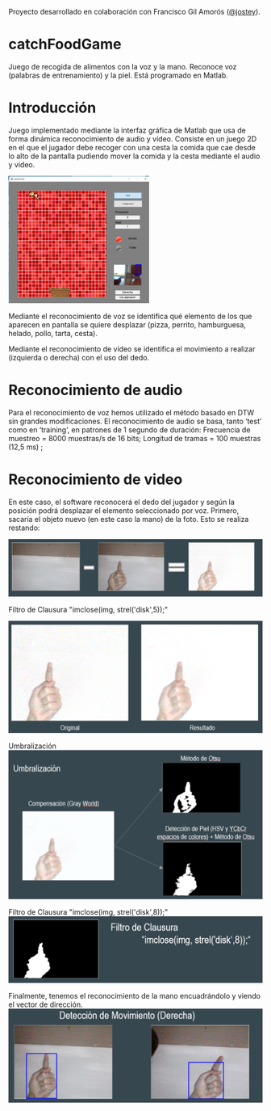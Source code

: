 Proyecto desarrollado en colaboración con Francisco Gil Amorós ([@jostey](https://github.com/jostey)).

# catchFoodGame
Juego de recogida de alimentos con la voz y la mano. Reconoce voz (palabras de entrenamiento) y la piel. Está programado en Matlab.

# Introducción
Juego implementado mediante la interfaz gráfica de Matlab que usa de forma dinámica reconocimiento de audio y vídeo.
Consiste en un juego 2D en el que el jugador debe recoger con una cesta la comida que cae desde lo alto de la pantalla pudiendo mover la comida y la cesta mediante el audio y video.

![img1](/media/img1.png)

Mediante el reconocimiento de voz se identifica qué elemento de los que aparecen en pantalla se quiere desplazar (pizza, perrito, hamburguesa, helado, pollo, tarta, cesta).

Mediante el reconocimiento de vídeo se identifica el movimiento a realizar (izquierda o derecha) con el uso del dedo.

# Reconocimiento de audio

Para el reconocimiento de voz hemos utilizado el método basado en DTW sin grandes modificaciones.
El reconocimiento de audio se basa, tanto ‘test’ como en ‘training’, en patrones de 1 segundo de duración:
	Frecuencia de muestreo = 8000 muestras/s de 16 bits;
	Longitud de tramas = 100 muestras (12,5 ms) ;

# Reconocimiento de video

En este caso, el software reconocerá el dedo del jugador y según la posición podrá desplazar el elemento seleccionado por voz.
Primero, sacaría el objeto nuevo (en este caso la mano) de la foto. Esto se realiza restando:

![img2](/media/img2.png)

Filtro de Clausura 	"imclose(img, strel('disk',5));"

![img3](/media/img3.png)

Umbralización
![img4](/media/img4.png)

Filtro de Clausura 	"imclose(img, strel('disk',8));"
![img5](/media/img5.png)

Finalmente, tenemos el reconocimiento de la mano encuadrándolo y viendo el vector de dirección.
![img6](/media/img6.png)
